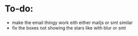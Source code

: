 # To-do:
- make the email thingy work eith either mailjs or smt similar
- fix the boxes not showing the stars like with blur or smt
